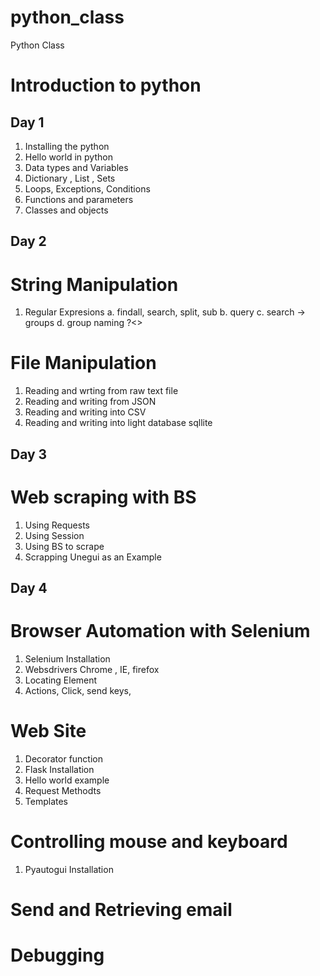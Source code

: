 # python_class

Python Class

# Introduction to python

## Day 1

1. Installing the python
2. Hello world in python
3. Data types and Variables
4. Dictionary , List , Sets
5. Loops, Exceptions, Conditions
6. Functions and parameters
7. Classes and objects

## Day 2

# String Manipulation

1. Regular Expresions
   a. findall, search, split, sub
   b. query
   c. search -> groups
   d. group naming ?<>

# File Manipulation

1. Reading and wrting from raw text file
2. Reading and writing from JSON
3. Reading and writing into CSV
4. Reading and writing into light database sqllite

## Day 3

# Web scraping with BS

1. Using Requests
2. Using Session
3. Using BS to scrape
4. Scrapping Unegui as an Example

## Day 4

# Browser Automation with Selenium

1. Selenium Installation
2. Websdrivers Chrome , IE, firefox
3. Locating Element
4. Actions, Click, send keys,

# Web Site

1. Decorator function
2. Flask Installation
3. Hello world example
4. Request Methodts
5. Templates

# Controlling mouse and keyboard

1. Pyautogui Installation

# Send and Retrieving email

# Debugging
